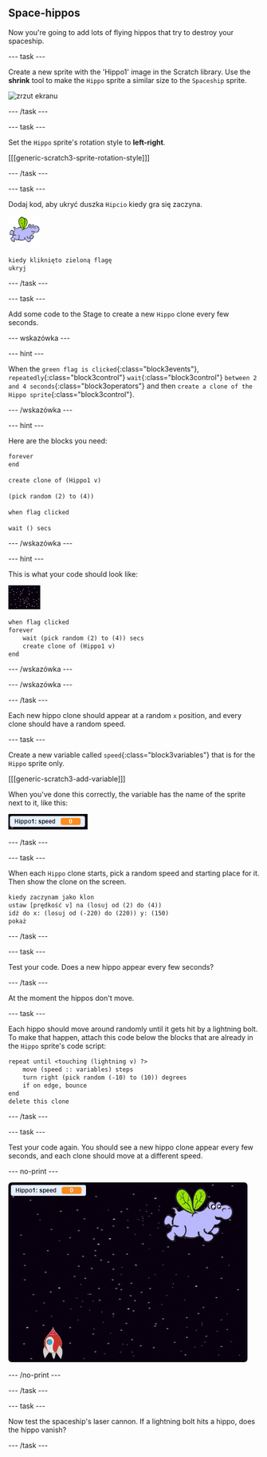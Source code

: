## Space-hippos

Now you're going to add lots of flying hippos that try to destroy your spaceship.

\--- task \---

Create a new sprite with the 'Hippo1' image in the Scratch library. Use the **shrink** tool to make the `Hippo` sprite a similar size to the `Spaceship` sprite.

![zrzut ekranu](images/invaders-hippo.png)

\--- /task \---

\--- task \---

Set the `Hippo` sprite's rotation style to **left-right**.

[[[generic-scratch3-sprite-rotation-style]]]

\--- /task \---

\--- task \---

Dodaj kod, aby ukryć duszka `Hipcio` kiedy gra się zaczyna.

![hippo sprite](images/hippo-sprite.png)

```blocks3
kiedy kliknięto zieloną flagę
ukryj
```

\--- /task \---

\--- task \---

Add some code to the Stage to create a new `Hippo` clone every few seconds.

\--- wskazówka \---

\--- hint \---

When the `green flag is clicked`{:class="block3events"}, `repeatedly`{:class="block3control"} `wait`{:class="block3control"} `between 2 and 4 seconds`{:class="block3operators"} and then `create a clone of the Hippo sprite`{:class="block3control"}.

\--- /wskazówka \---

\--- hint \---

Here are the blocks you need:

```blocks3
forever
end

create clone of (Hippo1 v)

(pick random (2) to (4))

when flag clicked

wait () secs
```

\--- /wskazówka \---

\--- hint \---

This is what your code should look like:

![stage sprite](images/stage-sprite.png)

```blocks3
when flag clicked
forever
    wait (pick random (2) to (4)) secs
    create clone of (Hippo1 v)
end
```

\--- /wskazówka \---

\--- /wskazówka \---

\--- /task \---

Each new hippo clone should appear at a random `x` position, and every clone should have a random speed.

\--- task \---

Create a new variable called `speed`{:class="block3variables"} that is for the `Hippo` sprite only.

[[[generic-scratch3-add-variable]]]

When you've done this correctly, the variable has the name of the sprite next to it, like this:

![zrzut ekranu](images/invaders-var-test.png)

\--- /task \---

\--- task \---

When each `Hippo` clone starts, pick a random speed and starting place for it. Then show the clone on the screen.

```blocks3
kiedy zaczynam jako klon
ustaw [prędkość v] na (losuj od (2) do (4))
idź do x: (losuj od (-220) do (220)) y: (150)
pokaż
```

\--- /task \---

\--- task \---

Test your code. Does a new hippo appear every few seconds?

\--- /task \---

At the moment the hippos don't move.

\--- task \---

Each hippo should move around randomly until it gets hit by a lightning bolt. To make that happen, attach this code below the blocks that are already in the `Hippo` sprite's code script:

```blocks3
repeat until <touching (lightning v) ?>
    move (speed :: variables) steps
    turn right (pick random (-10) to (10)) degrees
    if on edge, bounce
end
delete this clone
```

\--- /task \---

\--- task \---

Test your code again. You should see a new hippo clone appear every few seconds, and each clone should move at a different speed.

\--- no-print \---

![zrzut ekranu](images/hippo-clones.gif)

\--- /no-print \---

\--- /task \---

\--- task \---

Now test the spaceship's laser cannon. If a lightning bolt hits a hippo, does the hippo vanish?

\--- /task \---